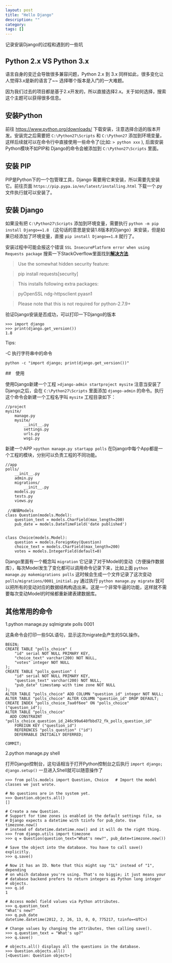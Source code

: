 ```yaml
---
layout: post
title: "Hello Django"
description: ""
category: 
tags: []
---
```


记录安装Django的过程和遇到的一些坑

## Python 2.x VS Python 3.x

语言自身的变迁会导致很多兼容问题，Python 2.x 到 3.x 同样如此，很多变化让人觉得3.x是新的语言了~~ 选择哪个版本是入门的一大难题。

因为我们过去的项目都是基于2.x开发的，所以直接选择2.x。关于如何选择，搜索这个主题可以获得很多信息。

## 安装Python

前往 https://www.python.org/downloads/ 下载安装，注意选择合适的版本开发。安装完之后需要把 `C:\Python27\Scripts` 和 `C:\Python27` 添加到环境变量，这样后续就可以在命令行中直接使用一些命令了(比如: `> python xxx` ), 后面安装Python模块不如PIP和
Django的命令会被添加到 `C:\Python27\Scripts` 里面。

## 安装 PIP

PIP是Python下的一个包管理工具，Django 需要用它来安装，所以需要先安装它。前往页面 `https://pip.pypa.io/en/latest/installing.html` 下载一个.py 文件执行就可以安装了。

## 安装 Django

如果没有把 `C:\Python27\Scripts` 添加到环境变量，需要执行 `python -m pip install Django==1.8` （这句话的意思是安装1.8版本的Django）来安装，但是如果已经添加了环境变量，直接 `pip install Django==1.8` 就行了。

安装过程中可能会报这个错误 `SSL InsecurePlatform error when using Requests package` 搜索一下StackOverflow里面找到[**解决方法**](http://stackoverflow.com/questions/29099404/ssl-insecureplatform-error-when-using-requests-package). 

> Use the somewhat hidden security feature:

>  pip install requests[security]

>  This installs following extra packages:
 
>  pyOpenSSL
>  ndg-httpsclient
>  pyasn1

>  Please note that this is not required for python-2.7.9+


验证Django安装是否成功，可以打印一下Django的版本

```
>>> import django
>>> print(django.get_version())
1.8
```

Tips:

-C 执行字符串中的命令

```
python -c "import django; print(django.get_version())"
```

##　使用

使用Django新建一个工程 `>django-admin startproject mysite` 注意当安装了Django之后，会在 `C:\Python27\Scripts` 里面添加 `django-admin` 的命令。执行这个命令会新建一个工程名字叫 `mysite` 工程目录如下：

```
//project
mysite/
    manage.py
    mysite/
        __init__.py
        settings.py
        urls.py
        wsgi.py
```

新建一个APP `>python manage.py startapp polls` 在Django中每个App都是一个工程的模块，分别可以负责工程的不同功能。

```
//app
polls/
    __init__.py
    admin.py
    migrations/
        __init__.py
    models.py
    tests.py
    views.py
    
 //编辑Models
class Question(models.Model):
    question_text = models.CharField(max_length=200)
    pub_date = models.DateTimeField('date published')


class Choice(models.Model):
    question = models.ForeignKey(Question)
    choice_text = models.CharField(max_length=200)
    votes = models.IntegerField(default=0)
```

Django里面有一个概念叫 `migration` 它记录了对于Model的变动（方便操作数据库），每次Model发生了变化都可以调用命令记录下来，比如上面 `python manage.py makemigrations polls` 这时候会生成一个文件记录了这次变动 `polls/migrations/0001_initial.py` 通过执行 `python manage.py migrate` 就可以把所有的变动对应的数据结构构造出来。这是一个非常牛逼的功能，这样就不需要每次变动Model的时候都重新建表建数据库。

## 其他常用的命令

1.python manage.py sqlmigrate polls 0001

这条命令会打印一些SQL语句，显示这次migrate会产生的SQL操作。

 ```
 BEGIN;
 CREATE TABLE "polls_choice" (
     "id" serial NOT NULL PRIMARY KEY,
     "choice_text" varchar(200) NOT NULL,
     "votes" integer NOT NULL
 );
 CREATE TABLE "polls_question" (
     "id" serial NOT NULL PRIMARY KEY,
     "question_text" varchar(200) NOT NULL,
     "pub_date" timestamp with time zone NOT NULL
 );
 ALTER TABLE "polls_choice" ADD COLUMN "question_id" integer NOT NULL;
 ALTER TABLE "polls_choice" ALTER COLUMN "question_id" DROP DEFAULT;
 CREATE INDEX "polls_choice_7aa0f6ee" ON "polls_choice" ("question_id");
 ALTER TABLE "polls_choice"
   ADD CONSTRAINT "polls_choice_question_id_246c99a640fbbd72_fk_polls_question_id"
     FOREIGN KEY ("question_id")
     REFERENCES "polls_question" ("id")
     DEFERRABLE INITIALLY DEFERRED;
 
 COMMIT;
 ```
 
2.python manage.py shell

打开Django控制台，这句话相当于打开Python控制台之后执行 `import django; django.setup()` 一旦进入Shell就可以随意操作了

```
>>> from polls.models import Question, Choice   # Import the model classes we just wrote.

# No questions are in the system yet.
>>> Question.objects.all()
[]

# Create a new Question.
# Support for time zones is enabled in the default settings file, so
# Django expects a datetime with tzinfo for pub_date. Use timezone.now()
# instead of datetime.datetime.now() and it will do the right thing.
>>> from django.utils import timezone
>>> q = Question(question_text="What's new?", pub_date=timezone.now())

# Save the object into the database. You have to call save() explicitly.
>>> q.save()

# Now it has an ID. Note that this might say "1L" instead of "1", depending
# on which database you're using. That's no biggie; it just means your
# database backend prefers to return integers as Python long integer
# objects.
>>> q.id
1

# Access model field values via Python attributes.
>>> q.question_text
"What's new?"
>>> q.pub_date
datetime.datetime(2012, 2, 26, 13, 0, 0, 775217, tzinfo=<UTC>)

# Change values by changing the attributes, then calling save().
>>> q.question_text = "What's up?"
>>> q.save()

# objects.all() displays all the questions in the database.
>>> Question.objects.all()
[<Question: Question object>]
```




